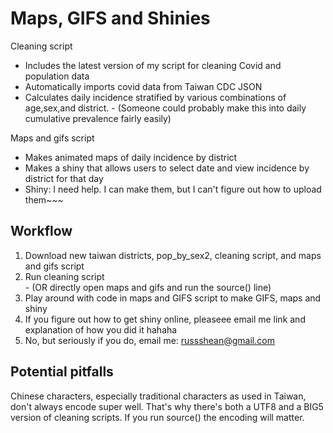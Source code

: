 # Maps, GIFS and Shinies

Cleaning script
 - Includes the latest version of my script for cleaning Covid and population data
 - Automatically imports covid data from Taiwan CDC JSON
 - Calculates daily incidence stratified by various combinations of age,sex,and district. 
       - (Someone could probably make this into daily cumulative prevalence fairly easily)

Maps and gifs script
- Makes animated maps of daily incidence by district
- Makes a shiny that allows users to select date and view incidence by district for that day
 - Shiny: I need help. I can make them, but I can't figure out how to upload them~~~

## Workflow

1. Download new taiwan districts, pop_by_sex2, cleaning script, and maps and gifs script
2. Run cleaning script    
       - (OR directly open maps and gifs and run the source() line)
3. Play around with code in maps and GIFS script to make GIFS, maps and shiny
4. If you figure out how to get shiny online, pleaseee email me link and explanation of how you did it hahaha
5. No, but seriously if you do, email me: russshean@gmail.com 

## Potential pitfalls
Chinese characters, especially traditional characters as used in Taiwan, don't always encode super well. That's why there's both a UTF8 and a BIG5 version of cleaning scripts.
If you run source() the encoding will matter. 

